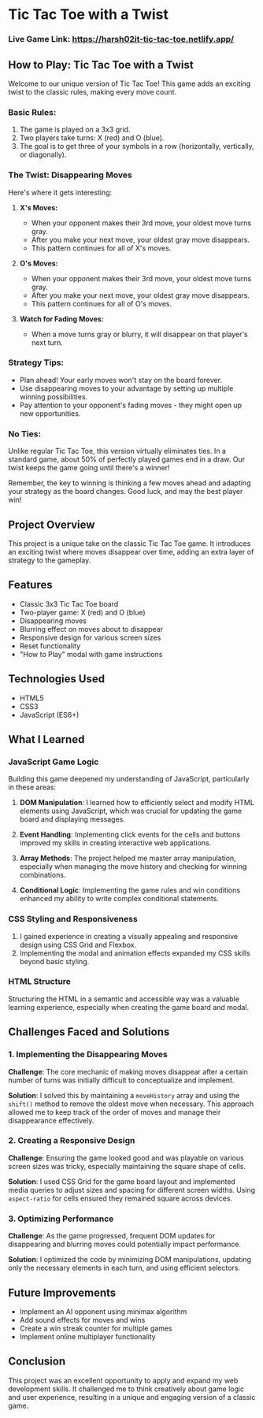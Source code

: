 # Tic Tac Toe with a Twist

### Live Game Link: https://harsh02it-tic-tac-toe.netlify.app/

## How to Play: Tic Tac Toe with a Twist

Welcome to our unique version of Tic Tac Toe! This game adds an exciting twist to the classic rules, making every move count.

### Basic Rules:

1. The game is played on a 3x3 grid.
2. Two players take turns: X (red) and O (blue).
3. The goal is to get three of your symbols in a row (horizontally, vertically, or diagonally).

### The Twist: Disappearing Moves

Here's where it gets interesting:

1. **X's Moves:**

   - When your opponent makes their 3rd move, your oldest move turns gray.
   - After you make your next move, your oldest gray move disappears.
   - This pattern continues for all of X's moves.

2. **O's Moves:**

   - When your opponent makes their 3rd move, your oldest move turns gray.
   - After you make your next move, your oldest gray move disappears.
   - This pattern continues for all of O's moves.

3. **Watch for Fading Moves:**
   - When a move turns gray or blurry, it will disappear on that player's next turn.

### Strategy Tips:

- Plan ahead! Your early moves won't stay on the board forever.
- Use disappearing moves to your advantage by setting up multiple winning possibilities.
- Pay attention to your opponent's fading moves - they might open up new opportunities.

### No Ties:

Unlike regular Tic Tac Toe, this version virtually eliminates ties. In a standard game, about 50% of perfectly played games end in a draw. Our twist keeps the game going until there's a winner!

Remember, the key to winning is thinking a few moves ahead and adapting your strategy as the board changes. Good luck, and may the best player win!

## Project Overview

This project is a unique take on the classic Tic Tac Toe game. It introduces an exciting twist where moves disappear over time, adding an extra layer of strategy to the gameplay.

## Features

- Classic 3x3 Tic Tac Toe board
- Two-player game: X (red) and O (blue)
- Disappearing moves
- Blurring effect on moves about to disappear
- Responsive design for various screen sizes
- Reset functionality
- "How to Play" modal with game instructions

## Technologies Used

- HTML5
- CSS3
- JavaScript (ES6+)

## What I Learned

### JavaScript Game Logic

Building this game deepened my understanding of JavaScript, particularly in these areas:

1. **DOM Manipulation**: I learned how to efficiently select and modify HTML elements using JavaScript, which was crucial for updating the game board and displaying messages.

2. **Event Handling**: Implementing click events for the cells and buttons improved my skills in creating interactive web applications.

3. **Array Methods**: The project helped me master array manipulation, especially when managing the move history and checking for winning combinations.

4. **Conditional Logic**: Implementing the game rules and win conditions enhanced my ability to write complex conditional statements.

### CSS Styling and Responsiveness

1. I gained experience in creating a visually appealing and responsive design using CSS Grid and Flexbox.
2. Implementing the modal and animation effects expanded my CSS skills beyond basic styling.

### HTML Structure

Structuring the HTML in a semantic and accessible way was a valuable learning experience, especially when creating the game board and modal.

## Challenges Faced and Solutions

### 1. Implementing the Disappearing Moves

**Challenge**: The core mechanic of making moves disappear after a certain number of turns was initially difficult to conceptualize and implement.

**Solution**: I solved this by maintaining a `moveHistory` array and using the `shift()` method to remove the oldest move when necessary. This approach allowed me to keep track of the order of moves and manage their disappearance effectively.

### 2. Creating a Responsive Design

**Challenge**: Ensuring the game looked good and was playable on various screen sizes was tricky, especially maintaining the square shape of cells.

**Solution**: I used CSS Grid for the game board layout and implemented media queries to adjust sizes and spacing for different screen widths. Using `aspect-ratio` for cells ensured they remained square across devices.

### 3. Optimizing Performance

**Challenge**: As the game progressed, frequent DOM updates for disappearing and blurring moves could potentially impact performance.

**Solution**: I optimized the code by minimizing DOM manipulations, updating only the necessary elements in each turn, and using efficient selectors.

## Future Improvements

- Implement an AI opponent using minimax algorithm
- Add sound effects for moves and wins
- Create a win streak counter for multiple games
- Implement online multiplayer functionality

## Conclusion

This project was an excellent opportunity to apply and expand my web development skills. It challenged me to think creatively about game logic and user experience, resulting in a unique and engaging version of a classic game.

